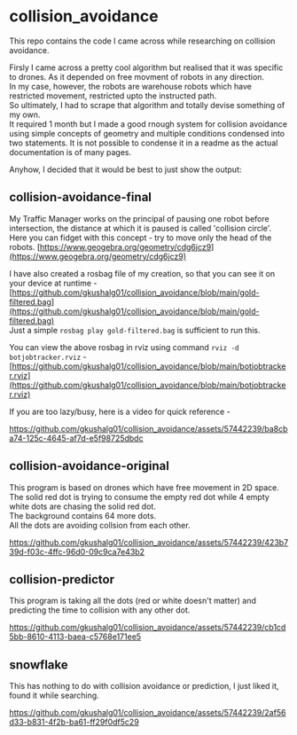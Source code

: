 # collision_avoidance
This repo contains the code I came across while researching on collision avoidance. 


Firsly I came across a pretty cool algorithm but realised that it was specific to drones. As it depended on free movment of robots in any direction.    
In my case, however, the robots are warehouse robots which have restricted movement, restricted upto the instructed path.  
So ultimately, I had to scrape that algorithm and totally devise something of my own.  
It required 1 month but I made a good rnough system for collision avoidance using simple concepts of geometry and multiple conditions condensed into two statements. It is not possible to condense it in a readme as the actual documentation is of many pages.  

Anyhow, I decided that it would be best to just show the output:

## collision-avoidance-final
My Traffic Manager works on the principal of pausing one robot before intersection, the distance at which it is paused is called 'collision circle'.  
Here you can fidget with this concept - try to move only the head of the robots. [https://www.geogebra.org/geometry/cdg6jcz9](https://www.geogebra.org/geometry/cdg6jcz9)  
  
I have also created a rosbag file of my creation, so that you can see it on your device at runtime - [https://github.com/gkushalg01/collision_avoidance/blob/main/gold-filtered.bag](https://github.com/gkushalg01/collision_avoidance/blob/main/gold-filtered.bag)  
Just a simple ```rosbag play gold-filtered.bag``` is sufficient to run this.  
  
You can view the above rosbag in rviz using command ```rviz -d botjobtracker.rviz``` - [https://github.com/gkushalg01/collision_avoidance/blob/main/botjobtracker.rviz](https://github.com/gkushalg01/collision_avoidance/blob/main/botjobtracker.rviz)  

If you are too lazy/busy, here is a video for quick reference -  

https://github.com/gkushalg01/collision_avoidance/assets/57442239/ba8cba74-125c-4645-af7d-e5f98725dbdc


## collision-avoidance-original
This program is based on drones which have free movement in 2D space.  
The solid red dot is trying to consume the empty red dot while 4 empty white dots are chasing the solid red dot.  
The background contains 64 more dots.  
All the dots are avoiding collsion from each other.  

https://github.com/gkushalg01/collision_avoidance/assets/57442239/423b739d-f03c-4ffc-96d0-09c9ca7e43b2  




## collision-predictor
This program is taking all the dots (red or white doesn't matter) and predicting the time to collision with any other dot.  

https://github.com/gkushalg01/collision_avoidance/assets/57442239/cb1cd5bb-8610-4113-baea-c5768e171ee5  

## snowflake
This has nothing to do with collision avoidance or prediction, I just liked it, found it while searching.  

https://github.com/gkushalg01/collision_avoidance/assets/57442239/2af56d33-b831-4f2b-ba61-ff29f0df5c29  








